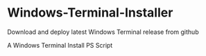 # Windows-Terminal-Installer
Download and deploy latest Windows Terminal release from github

A Windows Terminal Install PS Script
